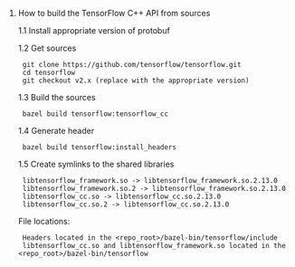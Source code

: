 1. How to build the TensorFlow C++ API from sources

    1.1 Install appropriate version of protobuf
    
    1.2 Get sources
    
        git clone https://github.com/tensorflow/tensorflow.git
        cd tensorflow
        git checkout v2.x (replace with the appropriate version)
        
    1.3 Build the sources
    
        bazel build tensorflow:tensorflow_cc
        
    1.4 Generate header
    
        bazel build tensorflow:install_headers
        
    1.5 Create symlinks to the shared libraries
    
        libtensorflow_framework.so -> libtensorflow_framework.so.2.13.0
        libtensorflow_framework.so.2 -> libtensorflow_framework.so.2.13.0
        libtensorflow_cc.so -> libtensorflow_cc.so.2.13.0
        libtensorflow_cc.so.2 -> libtensorflow_cc.so.2.13.0

    File locations:
    
        Headers located in the <repo_root>/bazel-bin/tensorflow/include
        libtensorflow_cc.so and libtensorflow_framework.so located in the <repo_root>/bazel-bin/tensorflow

